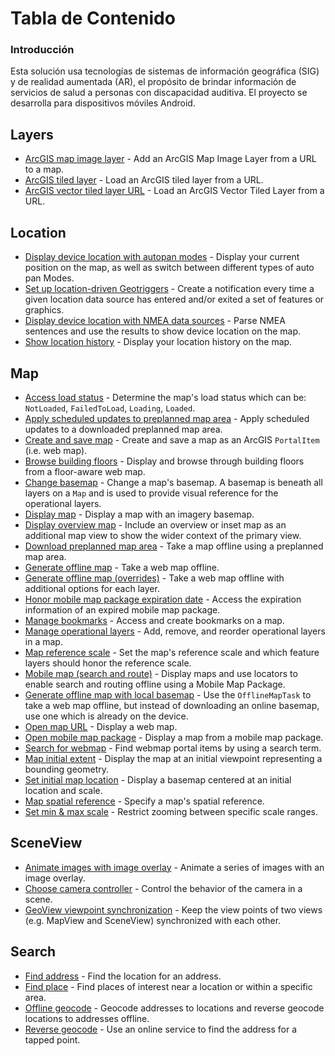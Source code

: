# Tabla de Contenido

### Introducción

Esta solución usa tecnologías de sistemas de información geográfica (SIG) y de realidad aumentada (AR), el propósito de brindar información de servicios de salud a personas con discapacidad auditiva. El proyecto se desarrolla para dispositivos móviles Android.

## Layers

* [ArcGIS map image layer](Shared/Samples/Layers/ArcGISMapImageLayerUrl/readme.md) - Add an ArcGIS Map Image Layer from a URL to a map.
* [ArcGIS tiled layer](Shared/Samples/Layers/ArcGISTiledLayerUrl/readme.md) - Load an ArcGIS tiled layer from a URL.
* [ArcGIS vector tiled layer URL](Shared/Samples/Layers/ArcGISVectorTiledLayerUrl/readme.md) - Load an ArcGIS Vector Tiled Layer from a URL.


## Location

* [Display device location with autopan modes](Shared/Samples/Location/DisplayDeviceLocation/readme.md) - Display your current position on the map, as well as switch between different types of auto pan Modes.
* [Set up location-driven Geotriggers](Shared/Samples/Location/LocationDrivenGeotriggers/readme.md) - Create a notification every time a given location data source has entered and/or exited a set of features or graphics.
* [Display device location with NMEA data sources](Shared/Samples/Location/LocationWithNMEA/readme.md) - Parse NMEA sentences and use the results to show device location on the map.
* [Show location history](Shared/Samples/Location/ShowLocationHistory/readme.md) - Display your location history on the map.

## Map

* [Access load status](Shared/Samples/Map/AccessLoadStatus/readme.md) - Determine the map's load status which can be: `NotLoaded`, `FailedToLoad`, `Loading`, `Loaded`.
* [Apply scheduled updates to preplanned map area](Shared/Samples/Map/ApplyScheduledUpdates/readme.md) - Apply scheduled updates to a downloaded preplanned map area.
* [Create and save map](Shared/Samples/Map/AuthorMap/readme.md) - Create and save a map as an ArcGIS `PortalItem` (i.e. web map).
* [Browse building floors](Shared/Samples/Map/BrowseBuildingFloors/readme.md) - Display and browse through building floors from a floor-aware web map.
* [Change basemap](Shared/Samples/Map/ChangeBasemap/readme.md) - Change a map's basemap. A basemap is beneath all layers on a `Map` and is used to provide visual reference for the operational layers.
* [Display map](Shared/Samples/Map/DisplayMap/readme.md) - Display a map with an imagery basemap.
* [Display overview map](Shared/Samples/Map/DisplayOverviewMap/readme.md) - Include an overview or inset map as an additional map view to show the wider context of the primary view. 
* [Download preplanned map area](Shared/Samples/Map/DownloadPreplannedMap/readme.md) - Take a map offline using a preplanned map area.
* [Generate offline map](Shared/Samples/Map/GenerateOfflineMap/readme.md) - Take a web map offline.
* [Generate offline map (overrides)](Shared/Samples/Map/GenerateOfflineMapWithOverrides/readme.md) - Take a web map offline with additional options for each layer.
* [Honor mobile map package expiration date](Shared/Samples/Map/HonorMobileMapPackageExpiration/readme.md) - Access the expiration information of an expired mobile map package.
* [Manage bookmarks](Shared/Samples/Map/ManageBookmarks/readme.md) - Access and create bookmarks on a map.
* [Manage operational layers](Shared/Samples/Map/ManageOperationalLayers/readme.md) - Add, remove, and reorder operational layers in a map.
* [Map reference scale](Shared/Samples/Map/MapReferenceScale/readme.md) - Set the map's reference scale and which feature layers should honor the reference scale.
* [Mobile map (search and route)](Shared/Samples/Map/MobileMapSearchAndRoute/readme.md) - Display maps and use locators to enable search and routing offline using a Mobile Map Package.
* [Generate offline map with local basemap](Shared/Samples/Map/OfflineBasemapByReference/readme.md) - Use the `OfflineMapTask` to take a web map offline, but instead of downloading an online basemap, use one which is already on the device.
* [Open map URL](Shared/Samples/Map/OpenMapURL/readme.md) - Display a web map.
* [Open mobile map package](Shared/Samples/Map/OpenMobileMap/readme.md) - Display a map from a mobile map package.
* [Search for webmap](Shared/Samples/Map/SearchPortalMaps/readme.md) - Find webmap portal items by using a search term.
* [Map initial extent](Shared/Samples/Map/SetInitialMapArea/readme.md) - Display the map at an initial viewpoint representing a bounding geometry.
* [Set initial map location](Shared/Samples/Map/SetInitialMapLocation/readme.md) - Display a basemap centered at an initial location and scale.
* [Map spatial reference](Shared/Samples/Map/SetMapSpatialReference/readme.md) - Specify a map's spatial reference.
* [Set min & max scale](Shared/Samples/Map/SetMinMaxScale/readme.md) - Restrict zooming between specific scale ranges.


## SceneView

* [Animate images with image overlay](Shared/Samples/SceneView/AnimateImageOverlay/readme.md) - Animate a series of images with an image overlay.
* [Choose camera controller](Shared/Samples/SceneView/ChooseCameraController/readme.md) - Control the behavior of the camera in a scene.
* [GeoView viewpoint synchronization](Shared/Samples/SceneView/GeoViewSync/readme.md) - Keep the view points of two views (e.g. MapView and SceneView) synchronized with each other.

## Search

* [Find address](Shared/Samples/Search/FindAddress/readme.md) - Find the location for an address.
* [Find place](Shared/Samples/Search/FindPlace/readme.md) - Find places of interest near a location or within a specific area.
* [Offline geocode](Shared/Samples/Search/OfflineGeocode/readme.md) - Geocode addresses to locations and reverse geocode locations to addresses offline.
* [Reverse geocode](Shared/Samples/Search/ReverseGeocode/readme.md) - Use an online service to find the address for a tapped point.



